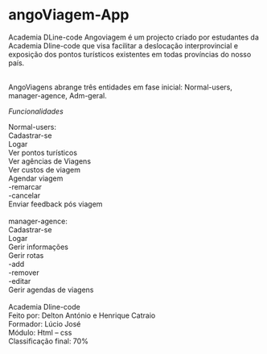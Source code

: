 # angoViagem-App
Academia DLine-code
Angoviagem é um projecto criado por estudantes da Academia Dline-code que visa facilitar a deslocação interprovincial e exposição dos pontos turísticos existentes em todas províncias do nosso país. <br><br>

AngoViagens abrange três entidades em fase inicial: Normal-users, manager-agence, Adm-geral.<br>

*Funcionalidades*<br>

Normal-users: <br>
Cadastrar-se<br>
Logar<br>
Ver pontos turísticos<br>
Ver agências de Viagens<br>
Ver custos de viagem<br>
Agendar viagem<br>
-remarcar<br>
-cancelar<br>
Enviar feedback pós viagem<br>
<br>
manager-agence:<br>
Cadastrar-se<br>
Logar<br>
Gerir informações<br>
Gerir rotas<br>
-add<br>
-remover<br>
-editar<br>
Gerir agendas de viagens<br>
<br>
Academia Dline-code<br>
Feito por: Delton António e Henrique Catraio<br>
Formador: Lúcio José<br>
Módulo: Html – css<br>
Classificação final: 70%
